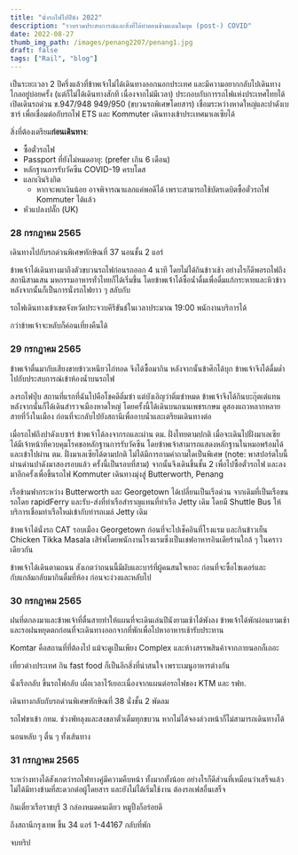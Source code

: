 ```yaml
---
title: "นั่งรถไฟไปปีนัง 2022"
description: "รวบรวมประสบการณ์และสิ่งที่ได้ทำตอนข้ามแดนในยุค (post-) COVID"
date: 2022-08-27
thumb_img_path: /images/penang2207/penang1.jpg
draft: false
tags: ["Rail", "blog"]
---
```


เป็นระยะเวลา 2 ปีครึ่งแล้วที่ข้าพเจ้าไม่ได้เดินทางออกนอกประเทศ และมีความอยากกลับไปเดินทางไกลอยู่บ่อยครั้ง (แต่ก็ไม่ได้เดินทางสักที เนื่องจากไม่มีเวลา) ประกอบกับการรถไฟแห่งประเทศไทยได้เปิดเดินรถด่วน ข.947/948 949/950 (ขบวนรถพิเศษโดยสาร) เชื่อมระหว่างหาดใหญ่และปาดังเบซาร์ เพื่อเชื่อมต่อกับรถไฟ ETS และ Kommuter เดินทางเข้าประเทศมาเลเซียได้


สิ่งที่ต้องเตรียม**ก่อนเดินทาง**:

- ซื้อตั๋วรถไฟ
- Passport ที่ยังไม่หมดอายุ: (prefer เกิน 6 เดือน)
- หลักฐานการรับวัคซีน COVID-19 ครบโดส
- แลกเงินริงกิต 
    - หากจะพกเงินน้อย อาจพิจารณาแลกแค่พอดีได้ เพราะสามารถใช้บัตรเดบิตซื้อตั๋วรถไฟ Kommuter ได้แล้ว
- หัวแปลงปลั๊ก (UK)

### 28 กรกฎาคม 2565

เดินทางไปกับรถด่วนพิเศษทักษิณที่ 37 นอนชั้น 2 แอร์

ข้าพเจ้าได้เดินทางมาถึงตัวขบวนรถไฟก่อนรถออก 4 นาที โดยไม่ได้กินข้าวเช้า อย่างไรก็ดีพอรถไฟถึงสถานีสามเสน มหกรรมอาหารทั่วไทยก็ได้เริ่มขึ้น โดยข้าพเจ้่าได้ซื้อน้ำดื่มเพื่อดื่มแก้กระหายและหิวข้าว หลังจากนั้นก็เป็นการนั่งรถไฟยาว ๆ สลับกับ 

รถไฟเดินทางเข้าเขตจังหวัดประจวบคีรีขันธ์ในเวลาประมาณ 19:00 พนักงานบริการได้

กว่าข้าพเจ้าจะหลับก็ค่อนเที่ยงคืนได้

### 29 กรกฎาคม 2565

ข้าพเจ้าตื่นมากับเสียงขายข้าวเหนียวไก่ทอด จึงได้ซื้อมากิน หลังจากนั้นข้าศึกได้บุก ข้าพเจ้าจึงได้ดื่มด่ำไปกับประสบการณ์เข้าห้องน้ำบนรถไฟ

ลงรถไฟปุ๊บ สถานที่แรกที่ฉันไปคือโชคดีติ่มซำ แต่บังเอิญว่าติ่มซำหมด ข้าพเจ้าจึงได้กินบะกุ๊ตเต๋แทน หลังจากนั้นก็ได้เดินสำรวจเมืองหาดใหญ่ โดยครั้งนี้ได้เดินบนถนนเพชรเกษม ดูสองแถวหลากหลายสายที่วิ่งในเมือง ก่อนที่จะกลับไปยังสถานีเพื่ออาบน้ำและเตรียมเดินทางต่อ

เมื่อรถไฟถึงปาดังเบซาร์ ข้าพเจ้าได้ลงจากรถและผ่าน ตม. ฝั่งไทยตามปกติ เมื่อจะเดินไปฝั่งมาเลเซีย ได้มีเจ้าหน้าที่ควบคุมโรคขอหลักฐานการรับวัคซีน โดยข้าพเจ้าสามารถแสดงหลักฐานในหมอพร้อมได้ และเข้าไปผ่าน ตม. ฝั่งมาเลเซียได้ตามปกติ ไม่ได้มีการถามคำถามใดเป็นพิเศษ (note: พาสปอร์ตใบนี้ผ่านด่านปาดังมาสองรอบแล้ว ครั้งนี้เป็นรอบที่สาม) จากนั้นจึงเดินขึ้นชั้น 2 เพื่อไปซื้อตั๋วรถไฟ และลงมาอีกครั้งเพื่อขึ้นรถไฟ Kommuter เดินทางมุ่งสู่ Butterworth, Penang

เรือข้ามฟากระหว่าง Butterworth และ Georgetown ได้เปลี่ยนเป็นเรือด่วน จากเดิมที่เป็นเรือขนรถโดย rapidFerry และรับ-ส่งที่ท่าเรือสำราญแทนที่ท่าเรือ Jetty เดิม โดยมี Shuttle Bus ให้บริการเชื่อมท่าเรือใหม่เข้ากับท่ารถเมล์ Jetty เดิม

ข้าพเจ้าได้นั่งรถ CAT รอบเมือง Georgetown ก่อนที่จะไปเช็คอินที่โรงแรม และกินข้าวเย็น Chicken Tikka Masala เสิร์ฟโดยพนักงานโรงแรมซึ่งเป็นเชฟอาหารอินเดียร้านใกล้ ๆ ในคราวเดียวกัน

ข้าพเจ้าได้เดินตามถนน สังเกตว่าถนนนี้มีผับและบาร์ที่ผู้คนสนใจเยอะ ก่อนที่จะซื้อไซเดอร์และกับแกล้มกลับมากินดื่มที่ห้อง ก่อนจะง่วงและหลับไป

### 30 กรกฎาคม 2565 

ฝนที่ตกลงมาและข้าพเจ้าที่ตื่นสายทำให้แผนที่จะเดินเล่นปีนังยามเช้าได้พังลง ข้าพเจ้าได้พักผ่อนยามเช้าและรอฝนหยุดตกก่อนที่จะเดินทางออกจากที่พักเพื่อไปหาอาหารเช้ารับประทาน

Komtar คือสถานที่ที่ต้องไป แม้จะดูเป็นเพียง Complex และห้างสรรพสินค้าจากภายนอกก็เถอะ

เที่ยวต่างประเทศ กิน fast food ก็เป็นอีกสิ่งที่น่าสนใจ เพราะเมนูอาหารต่างกัน

นั่งเรือกลับ ขึ้นรถไฟกลับ เผื่อเวลาไว้่เยอะเนื่องจากแผนต่อรถไฟของ KTM และ รฟท. 

เดินทางกลับกับรถด่วนพิเศษทักษิณที่ 38 นั่งชั้น 2 พัดลม

รถไฟขาเข้า กทม. ช่วงพัทลุงและสงขลาตั๋วเต็มทุกขบวน หากไม่ได้จองล่วงหน้าก็ไม่สามารถเดินทางได้

นอนหลับ ๆ ตื่น ๆ ทั้งเส้นทาง

### 31 กรกฎาคม 2565

ระหว่างทางได้สังเกตว่ารถไฟทางคู่มีความคืบหน้า ทั้งมากทั้งน้อย อย่างไรก็ดีส่วนที่เหมือนว่าเสร็จแล้วไม่ได้มีทางข้ามที่สะดวกต่อผู้โดยสาร และยังไม่ได้เริ่มใช้งาน ต้องรอเฟสอื่นเสร็จ

กินเตี๋ยวเรือราชบุรี 3 กล่องหมดคนเดียว หมูปิ้งก็อร่อยดี

ถึงสถานีกรุงเทพ ขึ้น 34 แอร์ 1-44167 กลับที่พัก

จบทริป
